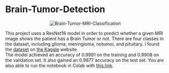 # Brain-Tumor-Detection
<p align="center">
      <img src="https://github.com/Mamin78/Brain-Tumor-MRI-Classification/blob/main/img.jpg" alt="Brain-Tumor-MRI-Classification">
</p>
This project uses a ResNet18 model in order to predict whether a given MRI image shows the patient has a Brain Tumor or not. There are four classes in the dataset, including glioma, meningioma, notumor, and pituitary. I found the <a href="https://www.kaggle.com/datasets/masoudnickparvar/brain-tumor-mri-dataset">dataset</a> on <a href="https://www.kaggle.com">the Kaggle</a> website. <br />
The model achieved an accuracy of 0.9991 on the training and 0.9908 on the validation set. It also gained an 0.9877 accuracy on the test set.
You are also able to run the notebook in Colab with <a href="https://colab.research.google.com/drive/1GGZXqs6oQJcpbJ2GaHnuI5sDDnj5J2pA?usp=sharing">this link</a>.
